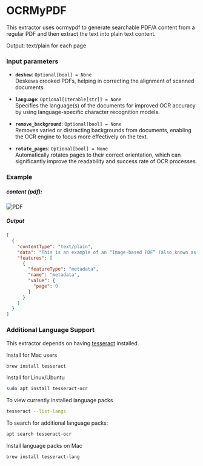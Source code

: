 # OCRMyPDF
This extractor uses ocrmypdf to generate searchable PDF/A content from a regular PDF and then extract the text into plain text content.

Output:
text/plain for each page


### Input parameters

- **`deskew`**: `Optional[bool] = None`  
  Deskews crooked PDFs, helping in correcting the alignment of scanned documents.

- **`language`**: `Optional[Iterable[str]] = None`  
  Specifies the language(s) of the documents for improved OCR accuracy by using language-specific character recognition models.

- **`remove_background`**: `Optional[bool] = None`  
  Removes varied or distracting backgrounds from documents, enabling the OCR engine to focus more effectively on the text.

- **`rotate_pages`**: `Optional[bool] = None`  
  Automatically rotates pages to their correct orientation, which can significantly improve the readability and success rate of OCR processes.


### Example
##### content (pdf):
<img src="image-based.png" style="max-width:400px;" alt="PDF" title="PDF">

##### Output
```json
[
  {
    "contentType": "text/plain",
    "data": "This is an example of an “Image-based PDF” (also known as image-only PDFs).\nImage-based PDFs are typically created through scanning paper in a copier, taking photographs\nor taking screenshots. To a computer, they are images. Though we humans can see text in the\nimage, the file only consists of the image layer but not the searchable text layer that True PDFs\ncontain. As a result, we cannot use a computer to search the text we see in the image as that text\nlayer is missing. There are times when discovery is produced, it will be in an image-based PDF\nformat. When you come across image-based PDFs, ask the U.S. Attorney’s Office in what\nformat was that file originally. Second, ask if they have it in a searchable format and specifically\nif they have it in a digitally created, True, Text-based PDF format. They may not, as they often\nreceive PDFs from other sources before they provide them to you, but you will want to know\nwhat is the format in which they have it in, and what is the original format of the file (as far as\nthey know).\n",
    "features": [
      {
        "featureType": "metadata",
        "name": "metadata",
        "value": {
          "page": 0
        }
      }
    ]
  }
]
```

### Additional Language Support
This extractor depends on having [tesseract](https://github.com/tesseract-ocr/tesseract) installed.

Install for Mac users
```bash
brew install tesseract
```

Install for Linux/Ubuntu
```bash
sudo apt install tesseract-ocr
```

To view currently installed language packs
```bash
tesseract --list-langs
```

To search for additional language packs:
```bash
apt search tesseract-ocr
```

Install language packs on Mac
```bash
brew install tesseract-lang
```